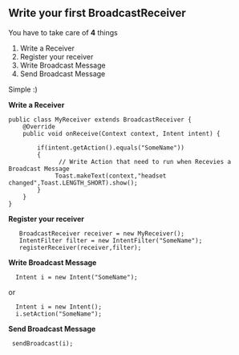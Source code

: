 ## Write your first BroadcastReceiver

You have to take care of **4** things

1. Write a Receiver
2. Register your receiver
3. Write Broadcast Message
4. Send Broadcast Message

Simple :)

**Write a Receiver**   
           
    public class MyReceiver extends BroadcastReceiver {
        @Override
        public void onReceive(Context context, Intent intent) {
      
            if(intent.getAction().equals("SomeName"))
            {
                  // Write Action that need to run when Recevies a Broadcast Message
                 Toast.makeText(context,"headset changed",Toast.LENGTH_SHORT).show();
            }
        }
    }

**Register your receiver**

       BroadcastReceiver receiver = new MyReceiver();
       IntentFilter filter = new IntentFilter("SomeName");
       registerReceiver(receiver,filter);

**Write Broadcast Message**
    
      Intent i = new Intent("SomeName");

 or

      Intent i = new Intent();
      i.setAction("SomeName");

**Send Broadcast Message**

     sendBroadcast(i);
